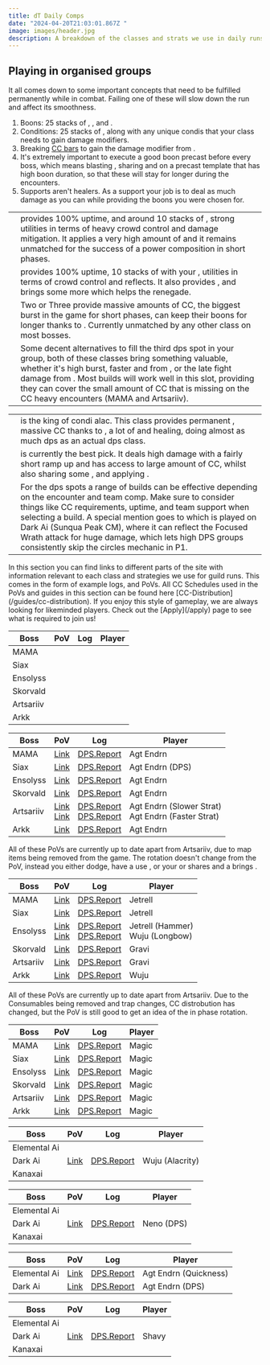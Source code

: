```yaml
---
title: dT Daily Comps
date: "2024-04-20T21:03:01.867Z "
image: images/header.jpg
description: A breakdown of the classes and strats we use in daily runs
---
```

 
## Playing in organised groups

It all comes down to some important concepts that need to be fulfilled permanently while in combat. Failing one of these will slow down the run and affect its smoothness.

1. Boons: 25 stacks of <Boon name="Might"/>, <Boon name="Fury"/>, <Boon name="Quickness"/> and <Boon name="Alacrity"/>.
2. Conditions: 25 stacks of <Condition name="vulnerability"/>, along with any unique condis that your class needs to gain damage modifiers.
3. Breaking [CC bars](guides/cc-distribution) to gain the damage modifier from <Effect name="Exposed"/>.
4. It's extremely important to execute a good boon precast before every boss, which means blasting <Boon name="Might"/>, sharing <Boon name="Quickness"/> and <Boon name="Alacrity"/> on a precast template that has high boon duration, so that these will stay for longer during the encounters.
5. Supports aren't healers. As a support your job is to deal as much damage as you can while providing the boons you were chosen for.

<Divider text="Compositions"/> 

<Card title="Shattered Observatory and Nightmare CM">

|                                                                                                                                                                                            |                                                                                                                                                                                                                                                                                                                                                                                                                                                                   |
| ------------------------------------------------------------------------------------------------------------------------------------------------------------------------------------------ | ----------------------------------------------------------------------------------------------------------------------------------------------------------------------------------------------------------------------------------------------------------------------------------------------------------------------------------------------------------------------------------------------------------------------------------------------------------------- |
| <Specialization name="Renegade" disableText/>                                                                                                                                              | <BuildLink build="Power Renegade" specialization="Renegade"/> provides 100% <Boon name="Alacrity"/> uptime, and around 10 stacks of <Boon name="Might"/>, strong utilities in terms of heavy crowd control and damage mitigation. It applies a very high amount of <Condition name="vulnerability"/> and it remains unmatched for the success of a power composition in short phases. <br/>                                                                       |
| <Specialization name="Scrapper" disableText/>                                                                                                                                              | <BuildLink build="Power Scrapper"  specialization="Scrapper"/> provides 100% <Boon name="Quickness"/> uptime, 10 stacks of <Boon name="Might"/> with your <Skill name="Blast Gyro"/> , utilities in terms of crowd control and reflects. It also provides <Skill name="Superspeed"/>, and brings some more <Condition name="vulnerability"/> which helps the renegade.<br/>                                                                                   |
| <Specialization name="Soulbeast" disableText/>                                                                                                                                             | Two or Three <BuildLink build="Power Soulbeast"  specialization="Soulbeast"/> provide massive amounts of CC, the biggest burst in the game for short phases, can keep their boons for longer thanks to <Trait name="Essence of Speed"/>. Currently unmatched by any other class on most bosses.                                                                                                                                                                         |
| <Specialization name="Weaver" disableText/><Specialization name="Dragonhunter" disableText/> | Some decent alternatives to fill the third dps spot in your group, both of these classes bring something valuable, whether it's high burst, faster <Condition name="vulnerability"/> and <Boon name="Aegis"/> from <BuildLink build="Power Dragonhunter"  specialization="Dragonhunter"/>, or the late fight damage from <BuildLink build="Power Weaver" specialization="Weaver"/>. Most builds will work well in this slot, providing they can cover the small amount of CC that is missing on the CC heavy encounters (MAMA and Artsariiv). |

</Card>
 
<Card title="Sunqua Peak CM and Silent Surf CM">

|                                                                                           |                                                                                                                                                                                                                                                                                                                                                    |
| ----------------------------------------------------------------------------------------- | -------------------------------------------------------------------------------------------------------------------------------------------------------------------------------------------------------------------------------------------------------------------------------------------------------------------------------------------------- |
| <Specialization name="Specter" disableText/>                                              | <BuildLink build="Condi Specter" specialization="Specter"/> is the king of condi alac. This class provides permanent <Boon name="Alacrity"/>, massive CC thanks to <Skill name="Basilisk Venom"/>, a lot of <Condition name="vulnerability"/> and healing, doing almost as much dps as an actual dps class. <br/> |
| <Specialization name="Harbinger" disableText/>       | <BuildLink build="Condi Harbinger"  specialization="Harbinger"/> is currently the best <Boon name="Quickness"/> pick. It deals high damage with a fairly short ramp up and has access to large amount of CC, whilst also sharing some <Boon name="Might"/>, and applying <Condition name="Vulnerability"/>.                                                         |
| <Specialization name="Harbinger" disableText/><Specialization name="Specter" disableText/><Specialization name="Holosmith" disableText/><Specialization name="Willbender" disableText/><Specialization name="Scrapper" disableText/>                                            | For the dps spots a range of builds can be effective depending on the encounter and team comp. Make sure to consider things like CC requirements, <Condition name="Vulnerability"/> uptime, and team support when selecting a build.  A special mention goes to <BuildLink build="Power Scrapper" specialization="Scrapper"/> which is played on Dark Ai (Sunqua Peak CM), where it can reflect the Focused Wrath attack for huge damage, which lets  high DPS groups consistently skip the circles mechanic in P1. |

</Card>

<Divider text="Useful Links"/>
In this section you can find links to different parts of the site with information relevant to each class and strategies we use for guild runs. This comes in the form of example logs, and PoVs. All CC Schedules used in the PoVs and guides in this section can be found here [CC-Distribution](/guides/cc-distribution). If you enjoy this style of gameplay, we are always looking for likeminded players. Check out the [Apply](/apply) page to see what is required to join us!

<Card title="Example 97+98 PoVs + Logs">

<Tabs>
<Tab specialization="Renegade">

| Boss      | PoV                                                        | Log | Player |
| --------- | ---------------------------------------------------------- | --- | ------ |
| MAMA      |  |     |  |
| Siax      |  |     |  |
| Ensolyss  |  |     |  |
| Skorvald  |  |     |  |
| Artsariiv |  |     |  |
| Arkk      |  |     |  |

</Tab>

<Tab specialization="Scrapper">

| Boss      | PoV                                        | Log                                                         | Player  |
| --------- | ------------------------------------------ | ----------------------------------------------------------- | ------- |
| MAMA      | [Link](https://youtu.be/EEuJEPfhA_w?si=NiMsNKrciedLRAe3)       | [DPS.Report](https://dps.report/APdB-20240130-174854_mama)  | Agt Endrn |
| Siax      | [Link](https://youtu.be/cRx7MpLdrPU?si=w4ztd04idRidcxlc)       | [DPS.Report](https://dps.report/TqWL-20240112-224615_siax)  | Agt Endrn (DPS)  |
| Ensolyss  | [Link](https://youtu.be/6nasIFn00K4?si=o7Zko5-7EEspCpIg)       | [DPS.Report](https://dps.report/JNEX-20240308-003243_enso)  | Agt Endrn     |
| Skorvald  | [Link](https://youtu.be/OipE3PmFUAs?si=QQP0EOasdXR84AWc)       | [DPS.Report](https://dps.report/67U3-20240104-181418_skor)  | Agt Endrn     |
| Artsariiv | [Link](https://youtu.be/lcB2Eqn1n0Q?si=UpX_qRs4DSaODMSq) <br/> [Link](https://youtu.be/is5wsuCVv4w?si=UZd4OaZhAqiKkHar) | [DPS.Report](https://dps.report/t7A0-20240114-221537_arriv) <br/> [DPS.Report](https://dps.report/lici-20240316-013722_arriv) | Agt Endrn (Slower Strat) <br/> Agt Endrn (Faster Strat) |
| Arkk      | [Link](https://youtu.be/2yQfJYNS-0k?si=R3cKFj8uJC6kbpQN)       | [DPS.Report](https://dps.report/btSz-20240114-223226_arkk)  | Agt Endrn     |

</Tab>

<Tab specialization="Soulbeast">
<Information>
All of these PoVs are currently up to date apart from Artsariiv, due to map items being removed from the game. The rotation doesn't change from the PoV, instead you either dodge, have a <Specialization name="Dragonhunter"/> use <Skill name="Shield of Courage"/>, or your <Specialization name="Scrapper"/> or <Specialization name="Renegade"/> shares <Boon name="Stability"/> and a <Specialization name="Soulbeast"/> brings <Skill name="Stone Spirit"/>.
</Information>

| Boss      | PoV                                        | Log                                                         | Player  |
| --------- | ------------------------------------------ | ----------------------------------------------------------- | ------- |
| MAMA      | [Link](https://youtu.be/43Mte41xqS4?si=zvU3k15a9UHlCv2E)       | [DPS.Report](https://dps.report/nmt7-20240120-161225_mama)  | Jetrell     |
| Siax      | [Link](https://youtu.be/43Mte41xqS4?si=9zn7IhCxvyNsq98N&t=57)       | [DPS.Report](https://dps.report/EttO-20240112-214615_siax)  | Jetrell |
| Ensolyss  | [Link](https://youtu.be/43Mte41xqS4?si=ATun9mOe3BDjk4F6&t=90) <br/> [Link](https://www.youtube.com/watch?v=KnLTABI2kJo)     | [DPS.Report](https://dps.report/tv9N-20240120-162526_enso) <br/> [DPS.Report](https://dps.report/HJXn-20240201-192439_enso) | Jetrell (Hammer) <br/> Wuju (Longbow)     |
| Skorvald  | [Link](https://youtu.be/ZJl9dMpQ3Ns?si=5IIQU23GUoiFS9qC)       | [DPS.Report](https://dps.report/kmOJ-20240117-191920_skor)  | Gravi |
| Artsariiv | [Link](https://youtu.be/B8GTuFvKeD4?si=EKNjvZ_krpNAQGJb)       | [DPS.Report](https://dps.report/kjkL-20240117-195126_arriv) | Gravi |
| Arkk      | [Link](https://youtu.be/s3SsWQQILUM?si=0wwDsg8EG0HEbd2o) | [DPS.Report](https://dps.report/q4D8-20240114-223224_arkk)  | Wuju |

</Tab>
<Tab specialization="Dragonhunter">
<Information>
All of these PoVs are currently up to date apart from Artsariiv. Due to the Consumables being removed and trap changes, CC distrobution has changed, but the PoV is still good to get an idea of the in phase rotation.
</Information>

| Boss      | PoV                                        | Log                                                         | Player |
| --------- | ------------------------------------------ | ----------------------------------------------------------- | ------ |
| MAMA      | [Link](https://youtu.be/WYL-AKW5sXY?si=ePMLs7N1sLuZpYFw&t=20) | [DPS.Report](https://dps.report/nmt7-20240120-161225_mama)  | Magic  |
| Siax      | [Link](https://youtu.be/WYL-AKW5sXY?si=0f9Yt41MiLDOJ5eF&t=87) | [DPS.Report](https://dps.report/Jp88-20240113-000647_siax)  | Magic  |
| Ensolyss  | [Link](https://youtu.be/WYL-AKW5sXY?si=v1vxKVw95JeHrQAA&t=144) | [DPS.Report](https://dps.report/Qigu-20240113-001141_enso)  | Magic  |
| Skorvald  | [Link](https://youtu.be/WYL-AKW5sXY?si=9Z5qtszCMaS09Jy-&t=262)       | [DPS.Report](https://dps.report/6Luo-20240117-201926_skor)  | Magic  |
| Artsariiv | [Link](https://youtu.be/WYL-AKW5sXY?si=RAvlpiqmlBCNfGPn&t=345)  | [DPS.Report](https://dps.report/Xn34-20240124-200143_arriv) | Magic  |
| Arkk      | [Link](https://youtu.be/WYL-AKW5sXY?si=kULCQocWIxzidxJK&t=424) | [DPS.Report](https://dps.report/3rZ4-20240117-203308_arkk)  | Magic  |

</Tab>
</Tabs>

</Card>

<Card title="Example 99+100CM PoVs + Logs">

<Tabs>
<Tab specialization="Specter">

| Boss         | PoV                                  | Log                                                      | Player |
| ------------ | ------------------------------------ | -------------------------------------------------------- | ------ |
| Elemental Ai |                                      |                                                          |        |
| Dark Ai      | [Link](https://youtu.be/xw5L81ow9-U?si=BhiS2Xo8m7IsnQic) | [DPS.Report](https://dps.report/mf8g-20240203-203815_ai) | Wuju (Alacrity)    |
| Kanaxai |                                      |                                                          |        |


</Tab>
<Tab specialization="Harbinger">

| Boss         | PoV                                  | Log                                                      | Player |
| ------------ | ------------------------------------ | -------------------------------------------------------- | ------ |
| Elemental Ai |                                      |                                                          |        |
| Dark Ai      | [Link](https://youtu.be/24BkETxUT-Q?si=UniPjn6OI3NqnDnB) | [DPS.Report](https://dps.report/9oti-20240225-215732_ai) | Neno (DPS)    |
| Kanaxai |                                      |                                                          |        |

</Tab>
<Tab specialization="Scrapper">

| Boss         | PoV                                  | Log                                                      | Player |
| ------------ | ------------------------------------ | -------------------------------------------------------- | ------ |
| Elemental Ai      | [Link](https://youtu.be/kMfMWhly_gc?si=ujela9DK7SJPxl2j) | [DPS.Report](https://dps.report/TqLR-20240118-191001_ai) | Agt Endrn (Quickness) |
| Dark Ai      | [Link](https://youtu.be/7bEhRqtyO54?si=MVcVrMZVPT2n_ooW) | [DPS.Report](https://dps.report/2OI7-20240310-205514_ai) | Agt Endrn (DPS)  |

</Tab>
<Tab specialization="Holosmith">

| Boss         | PoV                                  | Log                                                      | Player |
| ------------ | ------------------------------------ | -------------------------------------------------------- | ------ |
| Elemental Ai |                                      |                                                          |        |
| Dark Ai      | [Link](https://youtu.be/bAYiZXz2oHA?si=L3_3hMJobmagvroe) | [DPS.Report](https://dps.report/mf8g-20240203-203815_ai) | Shavy    |
| Kanaxai |                                      |                                                          |        |

</Tab>
</Tabs>
</Card>
